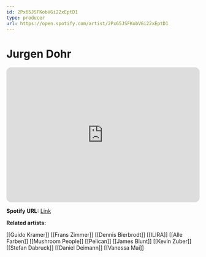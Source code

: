 ```yaml
---
id: 2Px65JSFKobVGi22xEptD1
type: producer
url: https://open.spotify.com/artist/2Px65JSFKobVGi22xEptD1
---
```

# Jurgen Dohr

<iframe style="border-radius:12px" src="https://open.spotify.com/embed/artist/2Px65JSFKobVGi22xEptD1" width="100%" height="352" frameBorder="0" allowfullscreen="" allow="autoplay; clipboard-write; encrypted-media; fullscreen; picture-in-picture" loading="lazy"></iframe>

**Spotify URL:** [Link](https://open.spotify.com/artist/2Px65JSFKobVGi22xEptD1)

**Related artists:**

[[Guido Kramer]]
[[Frans Zimmer]]
[[Dennis Bierbrodt]]
[[ILIRA]]
[[Alle Farben]]
[[Mushroom People]]
[[Pelican]]
[[James Blunt]]
[[Kevin Zuber]]
[[Stefan Dabruck]]
[[Daniel Deimann]]
[[Vanessa Mai]]

